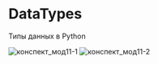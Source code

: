 # DataTypes
Типы данных в Python

![конспект_мод11-1](https://user-images.githubusercontent.com/88856796/222543639-ad2aefc8-68cf-492e-b1c0-d267db3490c5.png)
![конспект_мод11-2](https://user-images.githubusercontent.com/88856796/222543651-9f0f1cb1-a3c1-4218-852e-0be3cf5e9ee5.png)

